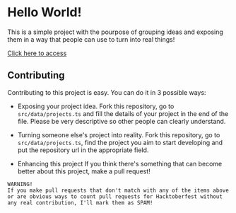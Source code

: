 # Hello World!
This is a simple project with the pourpose of grouping ideas and exposing them in a way that people can use to turn into real things!</p>

[Click here to access](https://aletaschner.github.io/HacktoberFest2018-ProjectIdeas/)

## Contributing
 Contributing to this project is easy. You can do it in 3 possible ways:

- Exposing your project idea.
Fork this repository, go to `src/data/projects.ts` and fill the details of your project in the end of the file. Please be very descriptive so other people can clearly understand.</p>    
- Turning someone else's project into reality.
Fork this repository, go to `src/data/projects.ts`, find the project you aim to start developing and put the repository url in the appropriate field.</p>
- Enhancing this project
If you think there's something that can become better about this project, make a pull request!

```
WARNING! 
If you make pull requests that don't match with any of the items above or are obvious ways to count pull requests for Hacktoberfest without any real contribution, I'll mark them as SPAM!
```